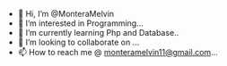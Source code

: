 - 👋 Hi, I’m @MonteraMelvin
- 👀 I’m interested in  Programming...
- 🌱 I’m currently learning Php and Database..
- 💞️ I’m looking to collaborate on ...
- 📫 How to reach me @ monteramelvin11@gmail.com...

<!---
MonteraMelvin/MonteraMelvin is a ✨ special ✨ repository because its `README.md` (this file) appears on your GitHub profile.
You can click the Preview link to take a look at your changes.
--->
